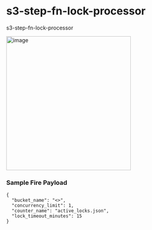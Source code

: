 # s3-step-fn-lock-processor
s3-step-fn-lock-processor

<img width="330" height="356" alt="image" src="https://github.com/user-attachments/assets/a1520b31-69f1-4524-a779-3ec4fc41779a" />


### Sample Fire Payload 
```
{
  "bucket_name": "<>",
  "concurrency_limit": 1,
  "counter_name": "active_locks.json",
  "lock_timeout_minutes": 15
}
```

